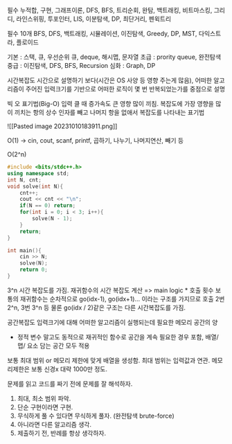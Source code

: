 필수
누적합, 구현, 그래프이론, DFS, BFS, 트리순회, 완탐, 백트래킹, 비트마스킹, 그리디, 라인스위핑, 투포인터, LIS, 이분탐색, DP, 최단거리, 펜윅트리 

필수 10개
BFS, DFS, 백트래킹, 시뮬레이션, 이진탐색, Greedy, DP, MST, 다익스트라, 플로이드

기본 : 스택, 큐, 우선순위 큐, deque, 해시맵, 문자열
초급 : prority queue, 완전탐색
중급 : 이진탐색, DFS, BFS, Recursion
심화 : Graph, DP


시간복잡도
시간으로 설명하기 보다(시간은 OS 사양 등 영향 주는게 많음),
어떠한 알고리즘이 주어진 입력크기를 기반으로 어떠한 로직이 몇 번 반복되었는가를 중점으로 설명

빅 오 표기법(Big-O)
입력 클 때 증가속도 큰 영향 많이 끼침.
복잡도에 가장 영향을 많이 끼치는 항의 상수 인자를 빼고 나머지 항을 없애서 복잡도를 나타내는 표기법

![[Pasted image 20231010183911.png]]

O(1) -> cin, cout, scanf, printf, 곱하기, 나누기, 나머지연산, 빼기 등


O(2^n)
```c++
#include <bits/stdc++.h>
using namespace std;
int N, cnt;
void solve(int N){
	cnt++;
	cout << cnt << "\n";
	if(N == 0) return;
	for(int i = 0; i < 3; i++){
		solve(N - 1);
	}
	return;
}

int main(){
	cin >> N;
	solve(N);
	return 0;
}
```
3^n 시간 복잡도를 가짐.
재귀함수의 시간 복잡도 계산 => main logic * 호출 횟수
보통의 재귀함수는 순차적으로 go(idx-1), go(idx+1)... 이라는 구조를 가지므로 호출 2번 2^n, 3번 3^n 등
물론 go(idx / 2)같은 구조는 다른 시간복잡도를 가짐.


공간복잡도
입력크기에 대해 어떠한 알고리즘이 실행되는데 필요한 메모리 공간의 양
- 정적 변수 말고도 동적으로 재귀적인 함수로 공간을 계속 필요한 경우 포함, 배열/맵/ 요소 담는 공간 모두 적용

보통 최대 범위 or 메모리 제한에 맞게 배열을 생성함.
최대 범위는 입력값과 연관. 메모리제한은 보통 신경x 대략 1000만 정도. 


문제를 읽고 코드를 짜기 전에 문제를 잘 해석하자.
1. 최대, 최소 범위 파악.
2. 단순 구현이라면 구현.
3. 무식하게 풀 수 있다면 무식하게 풀자. (완전탐색 brute-force)
4. 아니라면 다른 알고리즘 생각.
5. 제출하기 전, 반례를 항상 생각하자.

